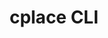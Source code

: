 ---
title: "cplace CLI"
description: "The command line utility to work with cplace code"
weight: "140"
type: "space"
icon: "fas fa-terminal"
---
